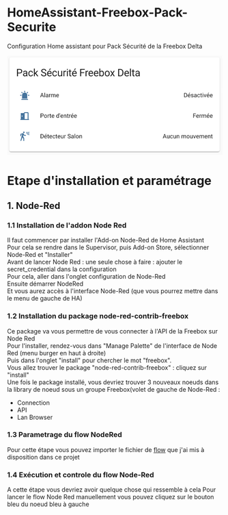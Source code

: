 # HomeAssistant-Freebox-Pack-Securite
Configuration Home assistant pour Pack Sécurité de la Freebox Delta

![Alt text](ScreenShot-Freebox-Delta-pack-securite-HomeAssistant.png?raw=true "Screen Shot")

# Etape d'installation et paramétrage 

## 1. Node-Red
### 1.1 Installation de l'addon Node Red
Il faut commencer par installer l'Add-on Node-Red de Home Assistant  
Pour cela se rendre dans le Supervisor, puis Add-on Store, sélectionner Node-Red et "Installer"  
Avant de lancer Node Red : une seule chose à faire : ajouter le secret_credential dans la configuration  
Pour cela, aller dans l'onglet configuration de Node-Red  
Ensuite démarrer NodeRed  
Et vous aurez accès à l'interface Node-Red (que vous pourrez mettre dans le menu de gauche de HA)

### 1.2 Installation du package node-red-contrib-freebox

Ce package va vous permettre de vous connecter à l'API de la Freebox sur Node Red  
Pour l'installer, rendez-vous dans "Manage Palette" de l'interface de Node Red (menu burger en haut à droite)  
Puis dans l'onglet "install"  pour chercher le mot "freebox".  
Vous allez trouver le package "node-red-contrib-freebox" : cliquez sur "install"  
Une fois le package installé, vous devriez trouver 3 nouveaux noeuds dans la library de noeud sous un groupe Freebox(volet de gauche de Node-Red : 
- Connection
- API 
- Lan Browser

### 1.3 Parametrage du flow NodeRed

Pour cette étape vous pouvez importer le fichier de [flow](./Node-Red-flows-freebox-home-tileset-all.json) que j'ai mis à disposition dans ce projet

### 1.4 Exécution et controle du flow Node-Red

A cette étape vous devriez avoir quelque chose qui ressemble à cela 
Pour lancer le flow Node Red manuellement vous pouvez cliquez sur le bouton bleu du noeud bleu à gauche 








